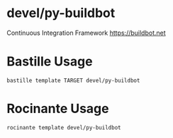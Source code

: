 # devel/py-buildbot
Continuous Integration Framework
https://buildbot.net

# Bastille Usage
```shell
bastille template TARGET devel/py-buildbot
```

# Rocinante Usage
```shell
rocinante template devel/py-buildbot
```
